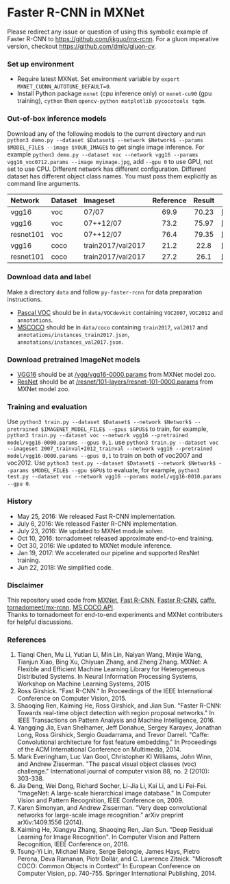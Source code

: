 <!--- Licensed to the Apache Software Foundation (ASF) under one -->
<!--- or more contributor license agreements.  See the NOTICE file -->
<!--- distributed with this work for additional information -->
<!--- regarding copyright ownership.  The ASF licenses this file -->
<!--- to you under the Apache License, Version 2.0 (the -->
<!--- "License"); you may not use this file except in compliance -->
<!--- with the License.  You may obtain a copy of the License at -->

<!---   http://www.apache.org/licenses/LICENSE-2.0 -->

<!--- Unless required by applicable law or agreed to in writing, -->
<!--- software distributed under the License is distributed on an -->
<!--- "AS IS" BASIS, WITHOUT WARRANTIES OR CONDITIONS OF ANY -->
<!--- KIND, either express or implied.  See the License for the -->
<!--- specific language governing permissions and limitations -->
<!--- under the License. -->

# Faster R-CNN in MXNet

Please redirect any issue or question of using this symbolic example of Faster R-CNN to https://github.com/ijkguo/mx-rcnn.
For a gluon imperative version, checkout https://github.com/dmlc/gluon-cv.

### Set up environment
* Require latest MXNet. Set environment variable by `export MXNET_CUDNN_AUTOTUNE_DEFAULT=0`.
* Install Python package `mxnet` (cpu inference only) or `mxnet-cu90` (gpu training), `cython` then `opencv-python matplotlib pycocotools tqdm`.

### Out-of-box inference models
Download any of the following models to the current directory and run `python3 demo.py --dataset $Dataset$ --network $Network$ --params $MODEL_FILE$ --image $YOUR_IMAGE$` to get single image inference.
For example `python3 demo.py --dataset voc --network vgg16 --params vgg16_voc0712.params --image myimage.jpg`, add `--gpu 0` to use GPU, not set to use CPU. 
Different network has different configuration. Different dataset has different object class names. You must pass them explicitly as command line arguments.

| Network | Dataset | Imageset | Reference | Result | Link  |
| :------ | :------------ | :----------- | :-------: | :----: | :---: |
| vgg16 | voc | 07/07 | 69.9 | 70.23 | [Dropbox](https://www.dropbox.com/s/gfxnf1qzzc0lzw2/vgg_voc07-0010.params?dl=0) |
| vgg16 | voc | 07++12/07 | 73.2 | 75.97 | [Dropbox](https://www.dropbox.com/s/rvktx65s48cuyb9/vgg_voc0712-0010.params?dl=0) |
| resnet101 | voc | 07++12/07 | 76.4 | 79.35 | [Dropbox](https://www.dropbox.com/s/ge2wl0tn47xezdf/resnet_voc0712-0010.params?dl=0) |
| vgg16 | coco | train2017/val2017 | 21.2 | 22.8 | [Dropbox](https://www.dropbox.com/s/e0ivvrc4pku3vj7/vgg_coco-0010.params?dl=0) |
| resnet101 | coco | train2017/val2017 | 27.2 | 26.1 | [Dropbox](https://www.dropbox.com/s/bfuy2uo1q1nwqjr/resnet_coco-0010.params?dl=0) |

### Download data and label
Make a directory `data` and follow `py-faster-rcnn` for data preparation instructions.
* [Pascal VOC](http://host.robots.ox.ac.uk/pascal/VOC/) should be in `data/VOCdevkit` containing `VOC2007`, `VOC2012` and `annotations`.
* [MSCOCO](http://mscoco.org/dataset/) should be in `data/coco` containing `train2017`, `val2017` and `annotations/instances_train2017.json`, `annotations/instances_val2017.json`.

### Download pretrained ImageNet models
* [VGG16](http://www.robots.ox.ac.uk/~vgg/research/very_deep/) should be at [/vgg/vgg16-0000.params](http://data.mxnet.io/mxnet/models/imagenet/vgg/vgg16-0000.params) from MXNet model zoo.
* [ResNet](https://github.com/tornadomeet/ResNet) should be at [/resnet/101-layers/resnet-101-0000.params](http://data.mxnet.io/mxnet/models/imagenet/resnet/101-layers/resnet-101-0000.params) from MXNet model zoo.

### Training and evaluation
Use `python3 train.py --dataset $Dataset$ --network $Network$ --pretrained $IMAGENET_MODEL_FILE$ --gpus $GPUS$` to train,
for example, `python3 train.py --dataset voc --network vgg16 --pretrained model/vgg16-0000.params --gpus 0,1`.
use `python3 train.py --dataset voc --imageset 2007_trainval+2012_trainval --network vgg16 --pretrained model/vgg16-0000.params --gpus 0,1` to train on both of voc2007 and voc2012.
Use `python3 test.py --dataset $Dataset$ --network $Network$ --params $MODEL_FILE$ --gpu $GPU$` to evaluate,
for example, `python3 test.py --dataset voc --network vgg16 --params model/vgg16-0010.params --gpu 0`.

### History
* May 25, 2016: We released Fast R-CNN implementation.
* July 6, 2016: We released Faster R-CNN implementation.
* July 23, 2016: We updated to MXNet module solver.
* Oct 10, 2016: tornadomeet released approximate end-to-end training.
* Oct 30, 2016: We updated to MXNet module inference.
* Jan 19, 2017: We accelerated our pipeline and supported ResNet training.
* Jun 22, 2018: We simplified code. 

### Disclaimer
This repository used code from [MXNet](https://github.com/dmlc/mxnet),
[Fast R-CNN](https://github.com/rbgirshick/fast-rcnn),
[Faster R-CNN](https://github.com/rbgirshick/py-faster-rcnn),
[caffe](https://github.com/BVLC/caffe),
[tornadomeet/mx-rcnn](https://github.com/tornadomeet/mx-rcnn),
[MS COCO API](https://github.com/pdollar/coco).  
Thanks to tornadomeet for end-to-end experiments and MXNet contributers for helpful discussions.

### References
1. Tianqi Chen, Mu Li, Yutian Li, Min Lin, Naiyan Wang, Minjie Wang, Tianjun Xiao, Bing Xu, Chiyuan Zhang, and Zheng Zhang. MXNet: A Flexible and Efficient Machine Learning Library for Heterogeneous Distributed Systems. In Neural Information Processing Systems, Workshop on Machine Learning Systems, 2015
2. Ross Girshick. "Fast R-CNN." In Proceedings of the IEEE International Conference on Computer Vision, 2015.
3. Shaoqing Ren, Kaiming He, Ross Girshick, and Jian Sun. "Faster R-CNN: Towards real-time object detection with region proposal networks." In IEEE Transactions on Pattern Analysis and Machine Intelligence, 2016.
4. Yangqing Jia, Evan Shelhamer, Jeff Donahue, Sergey Karayev, Jonathan Long, Ross Girshick, Sergio Guadarrama, and Trevor Darrell. "Caffe: Convolutional architecture for fast feature embedding." In Proceedings of the ACM International Conference on Multimedia, 2014.
5. Mark Everingham, Luc Van Gool, Christopher KI Williams, John Winn, and Andrew Zisserman. "The pascal visual object classes (voc) challenge." International journal of computer vision 88, no. 2 (2010): 303-338.
6. Jia Deng, Wei Dong, Richard Socher, Li-Jia Li, Kai Li, and Li Fei-Fei. "ImageNet: A large-scale hierarchical image database." In Computer Vision and Pattern Recognition, IEEE Conference on, 2009.
7. Karen Simonyan, and Andrew Zisserman. "Very deep convolutional networks for large-scale image recognition." arXiv preprint arXiv:1409.1556 (2014).
8. Kaiming He, Xiangyu Zhang, Shaoqing Ren, Jian Sun. "Deep Residual Learning for Image Recognition". In Computer Vision and Pattern Recognition, IEEE Conference on, 2016.
9. Tsung-Yi Lin, Michael Maire, Serge Belongie, James Hays, Pietro Perona, Deva Ramanan, Piotr Dollár, and C. Lawrence Zitnick. "Microsoft COCO: Common Objects in Context" In European Conference on Computer Vision, pp. 740-755. Springer International Publishing, 2014.

